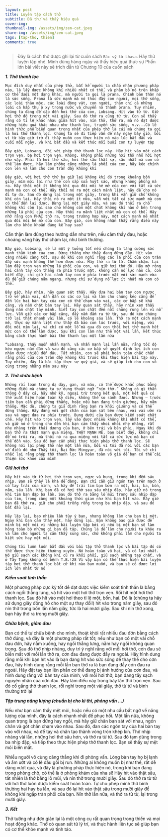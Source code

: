 ```yaml
---
layout: post
title: Luyên tập cách thở
subtitle: Đã thử và thấy hiệu quả
cover-img: 
thumbnail-img: /assets/img/zen-cat.jpeg
share-img: /assets/img/zen-cat.jpeg
tags: [tap-tho, thien]
comments: true
---
```


> Đây là cách thở được ghi lại từ cuốn sách `Bác sỹ từ Lhasa`. Hãy thử luyện tập nhé. Mình dùng hàng ngày và thấy hiệu quả thực sự
> Phần lớn bài viết này sẽ trích dẫn từ Chương 10 của cuốn sách

***1\. Thở thanh lọc***

`Mục đích duy nhất của phép thở, bất kể người ta chấp nhận phương pháp nào, là lấy được không khí nhiều nhất có thể, và phân bố nó trên khắp cơ thể dưới một dạng khác, mà người ta gọi là prana. Chính bản thân nó là sức sống. Prana là sức mạnh mà nó thúc đẩy con người, mọi thứ sống, các loài thảo mộc, các loài động vật, con người, thậm chí cả những loài cá hấp thụ ô xy trong nước và chuyển nó thành prana. Tuy nhiên, chúng ta đang đề cập đến hơi thở của con, Lobsang. Hít vào từ từ. Giữ hơi thở đó trong một vài giây. Sau đó thở ra cũng từ từ. Con sẽ thấy rằng có tỉ lệ khác nhau giữa hít vào, nín thở, thở ra, mà nó đạt được những hiệu quả khác nhau như thanh lọc, truyền sức sống, v.v...Có lẽ hình thức phổ biến quan trọng nhất của phép thở là cái mà chúng ta gọi là hơi thở thanh lọc. Chúng ta sẽ đi tiếp vấn đề này ngay bây giờ, bởi vì từ bây giờ trở đi thầy muốn con thực hiện nó vào lúc bắt đầu và cuối mỗi ngày, và khi bắt đầu và kết thúc mỗi buổi con tự luyện tập`

`Bây giờ, Lobsang, đối với phép thở thanh lọc này. Hãy hít vào một cách trọn vẹn, ba hơi trọn vẹn. Không, không phải những hơi thở nhỏ hời hợt như vậy. Phải là hơi thở sâu, hơi thở sâu thật sự, sâu nhất mà con có thể làm được, hãy làm phồng căng những lá phổi của con, hãy kéo chính con lên và làm cho con tràn đầy không khí`

`Bây giờ, với hơi thở thứ ba giữ lại không khí đó trong khoảng bốn giây, mím môi lại như thể con sắp sửa huýt sáo, nhưng không phồng má ra. Hãy thổi một ít không khí qua đôi môi hé mở của con với tất cả sức mạnh mà con có thể. Hãy thổi nó ra một cách mãnh liệt, hãy để cho nó đi tự do. Sau đó dừng lại trong một giây, trong khi vẫn giữ chỗ không khí còn lại. Hãy thổi nó ra một ít nữa, vẫn với tất cả sức mạnh mà con có thể dồn lại được. Dừng lại một giây nữa, và sau đó thổi ra chỗ không khí còn lại sao cho không còn một chút không khí nào ở bên trong những lá phổi của con. Hãy thổi ra mãnh liệt nhất mà con có thể. Hãy nhớ rằng con PHẢI thở ra, trong trường hợp này, một cách mạnh mẽ nhất qua đôi môi hé mở của con. Bây giờ, con không nhận thấy rằng điều này làm cho khỏe khoắn đáng kể hay sao?`

Cẩn thận làm đúng theo hướng dẫn như trên, nếu cảm thấy đau, hoặc choáng váng hãy thở chậm lại, như bình thường.

`Bây giờ, Lobsang, sẽ là một ý tưởng tốt nếu chúng ta tăng cường sức mạnh thần kinh của con. Đứng thẳng như thầy đang đứng đây. Hít vào càng nhiều càng tốt, sau đó khi con nghĩ rằng các lá phổi của con tràn đầy sức mạnh không thể hơn được nữa. Hãy thở ra từ từ. Chầm chậm. Lại làm đầy trọn vẹn những lá phổi của con, và giữ hơi thở đó. Hãy mở rộng hai cánh tay con thẳng ra phía trước mặt, không cần nỗ lực nào cả, con biết đấy, chỉ giữ hai cánh tay con ở phía trước mặt với sức mạnh vừa đủ để giữ chúng nằm ngang, nhưng chỉ sử dụng nỗ lực ít nhất mà con có thể.`

`Bây giờ, hãy nhìn, hãy quan sát thầy. Hãy đưa hai bàn tay con ngược trở về phía vai, dần dần co các cơ lại và làm cho chúng kéo căng để đến lúc hai bàn tay của con có thể chạm vào vai, các cơ bắp sẽ khá căng, và nắm chặt bàn tay lại. Hãy quan sát thầy, hãy nhìn xem thầy đang nắm chặt tay mình. Siết tay con chặt đến nỗi chúng rung lên vì nỗ lực. Vẫn giữ các cơ bắp căng, đẩy nắm đấm ra từ từ, sau đó kéo chúng trở lại thật nhanh vài lần, có lẽ khoảng sáu lần. Thở ra một cách mạnh mẽ, thực sự mãnh liệt như thầy đã bảo con lúc trước, với miệng, với đôi môi mím lại, và chỉ có một lỗ mà qua đó con thổi hơi thở mạnh hết mức con có thể làm được. Sau khi con làm như thế một vài lần, kết thúc bằng cách thực hành bài thở thanh lọc một lần nữa`

`“Lobsang, thầy muốn nhấn mạnh, và nhấn mạnh lại lần nữa, rằng tốc độ kéo ngược nắm đấm và sau đó căng các cơ bắp sẽ quyết định lợi ích con nhận được nhiều đến đâu. Tất nhiên, con sẽ phải hoàn toàn chắc chắn rằng phổi của con tràn đầy không khí trước khi thực hiện bài tập này. Tuy nhiên, đây là bài tập thực sự quý giá, và sẽ giúp ích cho con vô cùng trong những năm sau này`

***2\. Thở chữa bệnh***

`Những rối loạn trong dạ dày, gan, và máu, có thể được khắc phục bằng những điều mà chúng ta sử dụng thuật ngữ “nín thở.” Không có gì thần thông ở đây cả, hãy nhớ kỹ, ngoại trừ trong kết quả, một kết quả có thể xuất hiện hoàn toàn kỳ diệu, không thể so sánh được. Nhưng – trước tiên bạn cần phải đứng thẳng, hoặc nếu bạn đang trên giường, hãy nằm thẳng. Mặc dù, chúng ta giả định rằng bạn ra khỏi giường và có thể đứng thẳng. Hãy đứng với gót chân của bạn sát bên nhau, với vai ưỡn ra sau và ngực đưa ra phía trước. Bụng dưới của bạn được kiểm soát chặt chẽ. Hãy hít vào trọn vẹn, lấy vào được nhiều không khí nhất có thể, và giữ nó ở trong cho đến khi bạn cảm thấy nhoi nhói nhẹ nhàng, rất nhẹ nhàng trên thái dương của bạn, ở bên trái và bên phải. Ngay khi đó bạn thở ra thật mạnh qua miệng, THẬT MẠNH MẼ, bạn biết đấy, không chỉ để nó trôi ra, mà thổi nó ra qua miệng với tất cả sức lực mà bạn có thể dồn vào. Sau đó bạn cần phải thực hiện phép thở thanh lọc. Sẽ không nói lại phép thở này một lần nữa, bởi vì tôi đã nói với các bạn về điều đó như Thầy tôi, Đại Đức Mingyar, đã nói với tôi. Tôi sẽ chỉ nhắc lại rằng phép thở thanh lọc là hoàn toàn vô giá để bạn có thể cải thiện sức khỏe của mình`

***Giữ hơi thở***

`Hãy hít vào từ từ hơi thở trọn vẹn, ngực và bụng, trong khi đếm sáu nhịp. Bạn sẽ thấy là khá dễ dàng. Bạn chỉ cần giữ ngón tay trên mạch ở cổ tay trái của mình, và hãy để trái tim bạn bơm ra một, hai, ba, bốn, năm, sáu lần. Khi bạn đã có hơi thở sau sáu nhịp đập, hãy giữ nó trong khi tim bạn đập ba lần. Sau đó thở ra bằng lỗ mũi trong sáu nhịp đập của tim, trong cùng một khoảng thời gian như khi bạn hít vào. Bây giờ bạn đã thở ra, giữ cho phổi trống rỗng trong ba nhịp đập, và sau đó bắt đầu lại.`

`Hãy lặp lại, bao nhiêu lần tùy ý bạn, nhưng không làm cho bạn bị mệt. Ngay khi bạn cảm thấy mệt, hãy dừng lại. Bạn không bao giờ được để mình bị mệt mỏi vì những bài luyện tập bởi vì nếu bị mệt bạn sẽ làm hỏng toàn bộ những gì bạn đã tập. Chúng là để làm cho người ta khỏe ra và làm cho người ta cảm thấy sung sức, chứ không phải làm cho người ta kiệt sức hay mệt mỏi.`

`Chúng tôi luôn luôn bắt đầu với bài tập thở thanh lọc và bài tập đó có thể được thực hiện thường xuyên. Nó hoàn toàn vô hại, và có lợi nhất. Nó giũ sạch các không khí cũ ra khỏi phổi, giũ sạch những tạp chất, và ở Tây Tạng không có bệnh T.B.!28 Vì vậy bạn có thể thực hiện bài luyện tập hơi thở thanh lọc bất cứ khi nào bạn muốn, và bạn sẽ có được lợi ích lớn nhất từ nó`

***Kiểm soát tinh thần***

Một phương pháp cực kỳ tốt để đạt được việc kiểm soát tinh thần là bằng cách ngồi thẳng lưng, và hít vào một hơi thở trọn vẹn. Rồi hít một hơi thở thanh lọc. Sau đó hít vào một hơi theo tỉ lệ một, bốn, hai. Đó là (chúng ta hãy sử dụng giây đồng hồ cho một sự thay đổi!) hít vào trong năm giây, sau đó nín thở trong bốn lần năm giây, tức là hai mươi giây. Sau khi nín thở xong, bạn hãy thở ra trong mười giây.

***Chữa bệnh, giảm đau***

Bạn có thể tự chữa bệnh cho mình, thoát khỏi rất nhiều đau đớn bằng cách thở đúng, và đây là một phương pháp rất tốt; nếu như bạn có một vài chỗ đau đớn, hãy nằm xuống, hay ngồi thẳng lưng, nằm hay ngồi không quan trọng. Sau đó thở nhịp nhàng, duy trì ý nghĩ rằng với mỗi hơi thở, cơn đau sẽ biến mất với mỗi lần thở ra, cơn đau đang được đẩy ra ngoài. Hãy hình dung rằng mỗi khi bạn hít vào là bạn đang hít vào sức sống để thay thế cho cơn đau, hãy hình dung rằng mỗi lần bạn thở ra là bạn đang đẩy cơn đau ra ngoài. Hãy đặt tay bạn lên phần cơ thể đang bị ảnh hưởng của cơn đau, và hình dung rằng với bàn tay của mình, với mỗi hơi thở, bạn đang tẩy sạch nguyên nhân của cơn đau. Hãy làm điều này trong bảy lần thở trọn vẹn. Sau đó cố gắng thở thanh lọc, rồi nghỉ trong một vài giây, thở từ từ và bình thường trở lại

***Tập trung năng lượng (chuẩn bị cho kì thi, phỏng vấn ...)***

Nếu như bạn cảm thấy mệt mỏi, hoặc nếu có một nhu cầu bất ngờ về năng lượng của mình, đây là cách nhanh nhất để phục hồi. Một lần nữa, không quan trọng là bạn đứng hay ngồi, mà hãy giữ chân bạn sát với nhau, ngón chân và gót chân chạm vào nhau. Sau đó, đan các ngón tay của hai bàn tay vào với nhau, và để tay và chân tạo thành vòng tròn khép kín. Thở nhịp nhàng vài lần, những hơi thở sâu hơn, và thở ra từ từ. Sau đó tạm dừng trong ba nhịp đập, và tiếp theo thực hiện phép thở thanh lọc. Bạn sẽ thấy sự mệt mỏi biến mất.

Nhiều người vô cùng căng thẳng khi đi phỏng vấn. Lòng bàn tay họ bị lạnh và ẩm ướt và có lẽ đầu gối bị run. Những ai không muốn bị như thế, rất dễ dàng vượt qua, và đây là phương pháp thực hiện nó, trong khi bạn đang trong phòng chờ, có thể là ở phòng khám của nha sĩ! Hãy hít vào thật sâu, tất nhiên là thở bằng lỗ mũi, và nín thở trong mười giây. Sau đó thở ra từ từ với hơi thở luôn được kiểm soát hoàn toàn. Tự cho phép mình thở bình thường hai hay ba lần, và sau đó lại hít vào thật sâu trong mười giây để không khí ngập tràn phổi của bạn. Nín thở lần nữa, và thở ra từ từ, lại trong mười giây.


***3\. Kết***

Thở tưởng như đơn giản lại là một công cụ rất quan trọng trong thiền và mọi hoạt động khác. Thở có quan sát từ lý trí, và thực hành liên tục sẽ giúp bạn có cơ thể khỏe mạnh và tỉnh táo.